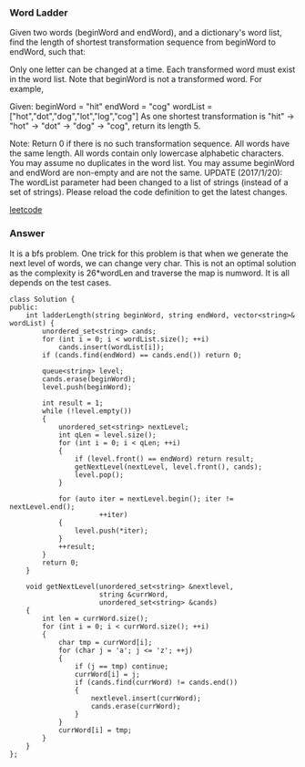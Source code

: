 ### Word Ladder
Given two words (beginWord and endWord), and a dictionary's word list, find the length of shortest transformation sequence from beginWord to endWord, such that:

Only one letter can be changed at a time.
Each transformed word must exist in the word list. Note that beginWord is not a transformed word.
For example,

Given:
beginWord = "hit"
endWord = "cog"
wordList = ["hot","dot","dog","lot","log","cog"]
As one shortest transformation is "hit" -> "hot" -> "dot" -> "dog" -> "cog",
return its length 5.

Note:
Return 0 if there is no such transformation sequence.
All words have the same length.
All words contain only lowercase alphabetic characters.
You may assume no duplicates in the word list.
You may assume beginWord and endWord are non-empty and are not the same.
UPDATE (2017/1/20):
The wordList parameter had been changed to a list of strings (instead of a set of strings). Please reload the code definition to get the latest changes.

[leetcode](https://leetcode.com/submissions/detail/104185103/)

### Answer 
It is a bfs problem. One trick for this problem is that when we generate the next level of words, we can change very char. This is not an optimal solution as the complexity is 26*wordLen and traverse the map is numword. It is all depends on the test cases.

	class Solution {
	public:
	    int ladderLength(string beginWord, string endWord, vector<string>& wordList) {
	        unordered_set<string> cands;
	        for (int i = 0; i < wordList.size(); ++i)
	            cands.insert(wordList[i]);
	        if (cands.find(endWord) == cands.end()) return 0;
	        
	        queue<string> level;
	        cands.erase(beginWord);
	        level.push(beginWord);
	        
	        int result = 1;
	        while (!level.empty())
	        {
	            unordered_set<string> nextLevel;
	            int qLen = level.size();
	            for (int i = 0; i < qLen; ++i)
	            {
	                if (level.front() == endWord) return result;
	                getNextLevel(nextLevel, level.front(), cands);
	                level.pop();
	            }
	            
	            for (auto iter = nextLevel.begin(); iter != nextLevel.end();
	                      ++iter)
	            {
	                level.push(*iter);
	            }
	            ++result;
	        }
	        return 0;
	    }
	    
	    void getNextLevel(unordered_set<string> &nextlevel, 
	                      string &currWord, 
	                      unordered_set<string> &cands)
	    {
	        int len = currWord.size();
	        for (int i = 0; i < currWord.size(); ++i)
	        {
	            char tmp = currWord[i];
	            for (char j = 'a'; j <= 'z'; ++j)
	            {
	                if (j == tmp) continue;
	                currWord[i] = j;
	                if (cands.find(currWord) != cands.end())
	                {
	                    nextlevel.insert(currWord);
	                    cands.erase(currWord);
	                }
	            }
	            currWord[i] = tmp;
	        }
	    }
	};
